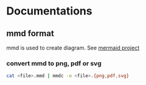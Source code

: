 # Documentations

## mmd format

mmd is used to create diagram. See [mermaid project](https://github.com/mermaid-js/mermaid)

### convert mmd to png, pdf or svg

```bash
cat <file>.mmd | mmdc -o <file>.{png,pdf,svg}
```

